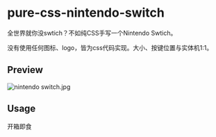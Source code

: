 # pure-css-nintendo-switch

全世界就你没swtich？不如纯CSS手写一个Nintendo Swtich。

没有使用任何图标、logo，皆为css代码实现。大小、按键位置与实体机1:1。

## Preview
![nintendo switch.jpg](https://ae02.alicdn.com/kf/H683fff946dae46c0b4be624f2d908eff6.png)

## Usage
开箱即食
